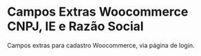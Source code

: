 # Campos Extras Woocommerce CNPJ, IE e Razão Social
Campos extras para cadastro Woocommerce, via página de login.
